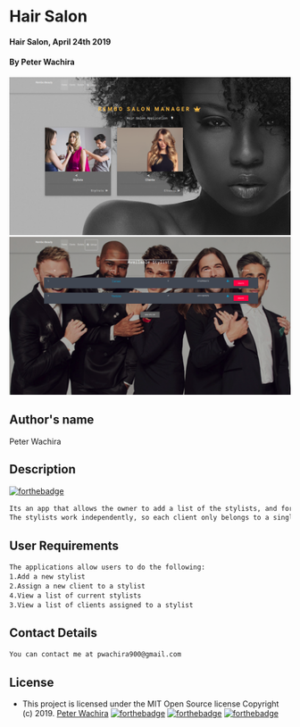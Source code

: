 # Hair Salon
#### Hair Salon, April 24th 2019
#### By **Peter Wachira**
![](screenshots/Screenshot1.png)
![](screenshots/Screenshot3.png)
## Author's name
Peter Wachira
## Description
[![forthebadge](https://forthebadge.com/images/badges/powered-by-electricity.svg)](https://forthebadge.com)
```bash
Its an app that allows the owner to add a list of the stylists, and for each stylist, add clients who see that stylist.
The stylists work independently, so each client only belongs to a single stylist.
```

## User Requirements
```bash
The applications allow users to do the following:
1.Add a new stylist
2.Assign a new client to a stylist
4.View a list of current stylists
3.View a list of clients assigned to a stylist

```

## Contact Details
```bash
You can contact me at pwachira900@gmail.com
```

## License
- This project is licensed under the MIT Open Source license Copyright (c) 2019. [Peter Wachira](https://github.com/peter-wachira/Hair-Salon/blob/master/LICENCE)
[![forthebadge](https://forthebadge.com/images/badges/fuck-it-ship-it.svg)](https://forthebadge.com)
[![forthebadge](https://forthebadge.com/images/badges/uses-html.svg)](https://forthebadge.com)
[![forthebadge](https://forthebadge.com/images/badges/uses-badges.svg)](https://forthebadge.com)